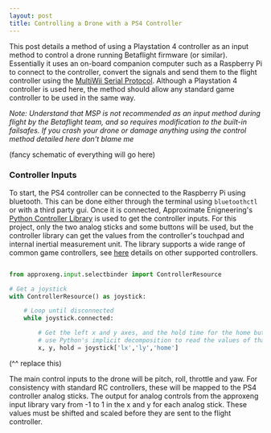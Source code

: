 ```yaml
---
layout: post
title: Controlling a Drone with a PS4 Controller
---
```


This post details a method of using a Playstation 4 controller as an input method to control a drone running Betaflight firmware (or similar). Essentially it uses an on-board companion computer such as a Raspberry Pi to connect to the controller, convert the signals and send them to the flight controller using the [MultiWii Serial Protocol](http://www.multiwii.com/wiki/index.php?title=Multiwii_Serial_Protocol). Although a Playstation 4 controller is used here, the method should allow any standard game controller to be used in the same way.

*Note: Understand that MSP is not recommended as an input method during flight by the Betaflight team, and so requires modification to the built-in failsafes. If you crash your drone or damage anything using the control method detailed here don't blame me*

(fancy schematic of everything will go here)

### Controller Inputs

To start, the PS4 controller can be connected to the Raspberry Pi using bluetooth. This can be done either through the terminal using `bluetoothctl` or with a third party gui. Once it is connected, Approximate Enigneering's [Python Controller Library](https://approxeng.github.io/approxeng.input/index.html) is used to get the controller inputs. For this project, only the two analog sticks and some buttons will be used, but the controller library can get the values from the controller's touchpad and internal inertial measurement unit. The library supports a wide range of common game controllers, see [here](https://approxeng.github.io/approxeng.input/simpleusage.html#button-names) details on other supported controllers.

``` python

from approxeng.input.selectbinder import ControllerResource

# Get a joystick
with ControllerResource() as joystick:

```
```python
    # Loop until disconnected
    while joystick.connected:
```
``` python
        # Get the left x and y axes, and the hold time for the home button. The result is a list, and we can
        # use Python's implicit decomposition to read the values of that list into three variables in one go:
        x, y, hold = joystick['lx','ly','home']

```

(^^ replace this)

The main control inputs to the drone will be pitch, roll, throttle and yaw. For consistency with standard RC controllers, these will be mapped to the PS4 controller analog sticks. The output for analog controls from the approxeng input library vary from -1 to 1 in the x and y for each analog stick. These values must be shifted and scaled before they are sent to the flight controller.
